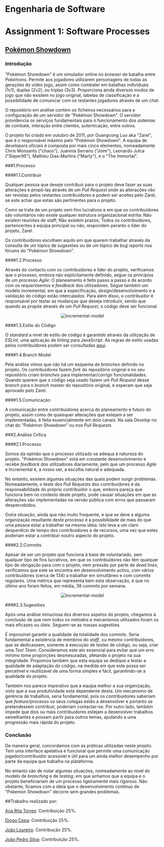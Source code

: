 # **Engenharia de Software**
# Assignment 1: Software Processes

## [Pokémon Showdown](https://www.pokemonshowdown.com)

### Introdução

"Pokémon Showdown" é um simulador online no *browser* de batalha entre *Pokémons*.
Permite aos jogadores utilizarem personagens de todas as gerações do vídeo jogo, assim como combater em batalhas individuais (1v1), duplas (2v2), ou triplas (3v3).
Proporciona ainda diversos modos de jogo que não existem no jogo original, tabelas de classificação e a possibilidade de comunicar com os restantes jogadores através de um *chat*.

O repositório em análise contém os ficheiros necessários para a configuração de um servidor de "Pokémon Showdown". O servidor providencia os serviços fundamentais para o funcionamento dos sistemas de combate, interação entre clientes, autenticação, entre outros.

O projeto foi criado em outubro de 2011, por Guangcong Luo aka "Zarel", que é o responsável máximo pelo "Pokémon Showdown". A equipa de *developers* oficiais é composta por mais cinco elementos, nomeadamente Chris Monsanto ("chaos"), Juanma Serrano ("Joim"), Leonardo Julca ("Slayer95"), Mathieu Dias-Martins ("Marty"), e o "The Immortal".

###1.Processo

####1.1.Contribuir

Qualquer pessoa que deseje contribuir para o projeto deve fazer as suas alterações e propô-las através de um *Pull Request* onde as alterações vão ser revistas pelos restantes contribuidores e podem ser aceites pelo Zarel, se este achar que estas são pertinentes para o projeto.

Como se trata de um projeto sem fins lucrativos e em que os contribuidores são voluntários não existe qualquer estrutura organizacional estrita: Não existem reuniões de staff; Não existem prazos; Todos os contribuidores, pertencentes à equipa principal ou não, respondem peranto o líder do projeto, Zarel.

Os contribuidores escolhem aquilo em que querem trabalhar através da consulta de um tópico de sugestões ou de um tópico de *bug reports* nos fórums do "Pokémon Showdown".

####1.2.Processo

Através do contacto com os contribuidores e líder do projeto, verificamos que o processo, embora não explicitamente definido, segue os princípios de um processo *Agile*: O planeamento é feito passo a passo e de acordo com os requerimentos e *feedback* dos utilizadores.
Segue também um modelo incremental, em que a especificação, *design*/desenvolvimento e a validação do código estão intercalados. Para além disso, o contribuidor é responsável por testar as mudanças que deseja introduzir, sendo que quando as propõe através de um *Pull Request*, o código deve ser funcional.

<p align="center">
  <img src="https://cloud.githubusercontent.com/assets/15113826/19389757/13eaace0-921d-11e6-88d3-40cde5a0016d.png" alt="incremental-model"/>
</p>

####1.3.Estilo do Código

O *standard* a nível de estilo de código é garantido através da utilização de *ESLint*, uma aplicação de *linting* para JavaScript. As regras de estilo usadas pelos contribuidores podem ser consultadas [aqui](https://github.com/Zarel/Pokemon-Showdown/blob/master/.eslintrc).

####1.4.Branch Model

Pela análise vimos que não há um esquema de *branches* definido no projeto. Os contribuidores fazem *fork* do repositório original e no seu repositório criam *branches* para implementar/corrigir funcionalidades. Quando querem que o código seja usado fazem um *Pull Request* desse *branch* para o *branch master* do repositório original, e esperam que seja aprovado pelo Zarel.

####1.5.Comunicação

A comunicação entre contribuidores acerca do planeamento e futuro do projeto, assim como de quaisquer alterações que estejam a ser implementadas, é feita essencialmente em dois canais: Na sala *Develop* no chat do "Pokémon Showdown" ou nos *Pull Requests*.


###2.Análise Crítica

####2.1.Processo

Somos da opinião que o processo utilizado se adequa à natureza do projeto. "Pokémon Showdown" está em constante desenvolvimento e recebe *feedback* dos utilizadores diariamente, pelo que um processo *Agile* e Incremental é, a nosso ver, a escolha natural e adequada.

No entanto, existem algumas situações das quais podem surgir problemas. Nomeadamente, o teste dos *Pull Requests* dos contribuidores é da responsabilidade do próprio contribuidor o que, embora pareça que funciona bem no contexto deste projeto, pode causar situações em que as alterações são implementadas na versão pública com erros que passaram despercebidos.

Outra situação, ainda que não muito frequente, e que se deve a alguma organização resultante deste processo é a possibilidade de mais do que uma pessoa estar a trabalhar na mesma ideia. Isto leva a um claro desperdício de tempo dos contribuidores e de recursos, uma vez que estes poderiam estar a contribuir noutro aspecto do projeto.

####2.2.Commits

Apesar de ser um projeto que funciona à base de voluntariado, sem qualquer tipo de fins lucrativos, em que os contribuídores não têm qualquer tipo de obrigação para com o projeto, nem pressão por parte de *dead lines*, verificamos que este se encontra em desenvolvimento activo, com vários contribuídores (cerca de 134)  a trabalhar em simultâneo e com commits regulares. Uma métrica que representa bem esta observação, é que no último ano foram feitos, em média, 38 commits por semana.

<p align="center">
    <img src="https://cloud.githubusercontent.com/assets/17515494/19391548/0e4bb916-9225-11e6-84e7-162d4627f638.png"  alt="incremental-model"/>
</p>

####2.3.Sugestões

Após uma análise minuciosa dos diversos aspetos do projeto, chegamos à conclusão de que nem todos os métodos e mecanismos utilizados foram os mais eficazes ou úteis. Seguem-se as nossas sugestões.

É impossível garantir a qualidade da totalidade dos *commits*. Seria fundamental a existência de membros do *staff*, ou mesmo contribuidores, que se dedicassem, somente à execução de testes de código, ou seja, criar uma *Test Team*. Consideramos este ato essencial para evitar que um erro mínimo tome proporções desmesuradas, afetando o projeto na sua integridade. Propomos também que esta equipa se dedique a testar a qualidade de adaptação do código, na medida em que este possa ser percetível e reutilizável de uma forma simples e fácil, garantindo-se a qualidade do projeto.

Também nos parece imperativo que a equipa melhor a sua organização, visto que a sua produtividade está dependente desta. Um mecanismo de gerência de trabalhos, seria fundamental, pois os contribuidores saberiam que *feature*/processo os seus colegas estão a desenvolver e portanto se pretendessem contribuir, poderiam contactar-se. Por outro lado, também impede que dois ou mais contribuidores estejam a desenvolver trabalhos semelhantes e possam partir para outros temas, ajudando a uma progressão mais rápida do projeto.


### Conclusão

De maneira geral, concordamos com as práticas utilizadas neste projeto. Tem uma interface apelativa e funcional que permite uma comunicação jogador/contribuídor acessível e útil para um ainda melhor desempenho por parte da equipa que trabalha na plataforma.

No entanto são de notar algumas situações, nomeadamente ao nível do modelo de *branching* e de *testing*, em que achamos que a equipa e o projeto beneficiariam de um processo ligeiramente mais rigoroso. Não obstante, ficamos com a ideia que o desenvolvimento contínuo de "Pokemon Showdown" decorre sem grandes problemas. 

##Trabalho realizado por:

[Ana Rita Torres](https://github.com/AnaRitaTorres): Contribuição 25%.

[Diogo Cepa](https://github.com/dcepa95): Contribuição 25%.

[João Loureiro](https://github.com/Katchau): Contribução 25%.

[João Pedro Silva](https://github.com/joaosilva22): Contribuição 25%.
